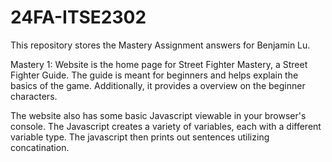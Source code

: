 # 24FA-ITSE2302
This repository stores the Mastery Assignment answers for Benjamin Lu.

Mastery 1:
Website is the home page for Street Fighter Mastery, a Street Fighter Guide. The guide is meant for beginners and helps explain the basics of the game. Additionally, it provides a overview on the beginner characters.

The website also has some basic Javascript viewable in your browser's console. The Javascript creates a variety of variables, each with a different variable type. The javascript then prints out sentences utilizing concatination.
